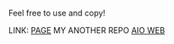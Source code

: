 Feel free to use and copy!

LINK:
[PAGE](https://iamprmgvyt.github.io/MyCalculator/)
MY ANOTHER REPO
[AIO WEB](https://iamprmgvyt.github.io/AllInOneWeb/)
